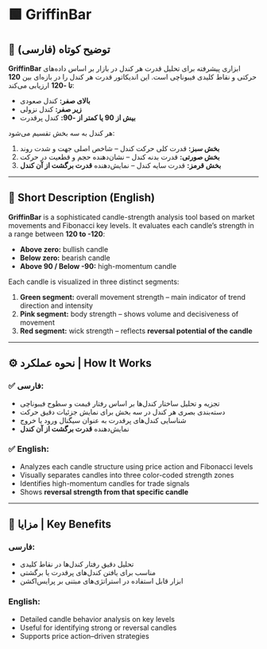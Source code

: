 # 🟩 GriffinBar

## 📌 توضیح کوتاه (فارسی)

**GriffinBar** ابزاری پیشرفته برای تحلیل قدرت هر کندل در بازار بر اساس داده‌های حرکتی و نقاط کلیدی فیبوناچی است. این اندیکاتور قدرت هر کندل را در بازه‌ای بین **120 تا -120** ارزیابی می‌کند:

* **بالای صفر:** کندل صعودی
* **زیر صفر:** کندل نزولی
* **بیش از 90 یا کمتر از -90:** کندل پرقدرت

هر کندل به سه بخش تقسیم می‌شود:

1. **بخش سبز:** قدرت کلی حرکت کندل – شاخص اصلی جهت و شدت روند
2. **بخش صورتی:** قدرت بدنه کندل – نشان‌دهنده حجم و قطعیت در حرکت
3. **بخش قرمز:** قدرت سایه کندل – نمایش‌دهنده **قدرت برگشت از آن کندل**

---

## 📌 Short Description (English)

**GriffinBar** is a sophisticated candle-strength analysis tool based on market movements and Fibonacci key levels. It evaluates each candle’s strength in a range between **120 to -120**:

* **Above zero:** bullish candle
* **Below zero:** bearish candle
* **Above 90 / Below -90:** high-momentum candle

Each candle is visualized in three distinct segments:

1. **Green segment:** overall movement strength – main indicator of trend direction and intensity
2. **Pink segment:** body strength – shows volume and decisiveness of movement
3. **Red segment:** wick strength – reflects **reversal potential of the candle**

---

## ⚙️ نحوه عملکرد | How It Works

### ✅ فارسی:

* تجزیه و تحلیل ساختار کندل‌ها بر اساس رفتار قیمت و سطوح فیبوناچی
* دسته‌بندی بصری هر کندل در سه بخش برای نمایش جزئیات دقیق حرکت
* شناسایی کندل‌های پرقدرت به عنوان سیگنال ورود یا خروج
* نمایش‌دهنده **قدرت برگشت از آن کندل**

### ✅ English:

* Analyzes each candle structure using price action and Fibonacci levels
* Visually separates candles into three color-coded strength zones
* Identifies high-momentum candles for trade signals
* Shows **reversal strength from that specific candle**

---

## 🌟 مزایا | Key Benefits

### فارسی:

* تحلیل دقیق رفتار کندل‌ها در نقاط کلیدی
* مناسب برای یافتن کندل‌های پرقدرت یا برگشتی
* ابزار قابل استفاده در استراتژی‌های مبتنی بر پرایس‌اکشن

### English:

* Detailed candle behavior analysis on key levels
* Useful for identifying strong or reversal candles
* Supports price action–driven strategies
